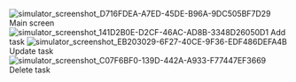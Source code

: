 ![simulator_screenshot_D716FDEA-A7ED-45DE-B96A-9DC505BF7D29](https://github.com/user-attachments/assets/84227bd9-c7c1-4bd8-92e7-26113fe57be1)
Main screen
![simulator_screenshot_141D2B0E-D2CF-46AC-AD8B-3348D26050D1](https://github.com/user-attachments/assets/e7472847-da4a-4191-8925-b63552c4d589)
Add task
![simulator_screenshot_EB203029-6F27-40CE-9F36-EDF486DEFA4B](https://github.com/user-attachments/assets/02bb6ffc-4d05-4224-8461-0257b8c05a16)
Update task
![simulator_screenshot_C07F6BF0-139D-442A-A933-F77447EF3669](https://github.com/user-attachments/assets/681ada86-0c50-496c-bb99-c59a5dec3bdc)
Delete task
